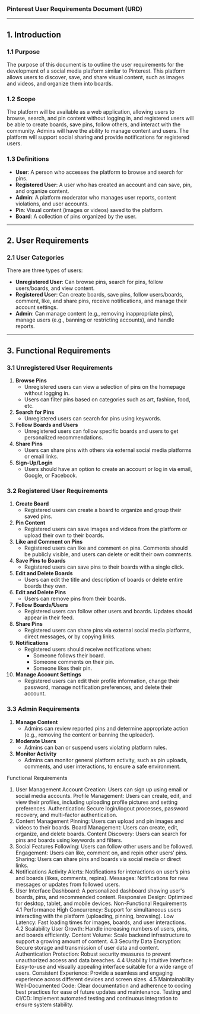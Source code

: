 ### Pinterest User Requirements Document (URD)

---

## 1. **Introduction**

### 1.1 Purpose
The purpose of this document is to outline the user requirements for the development of a social media platform similar to Pinterest. This platform allows users to discover, save, and share visual content, such as images and videos, and organize them into boards.

### 1.2 Scope
The platform will be available as a web application, allowing users to browse, search, and pin content without logging in, and registered users will be able to create boards, save pins, follow others, and interact with the community. Admins will have the ability to manage content and users. The platform will support social sharing and provide notifications for registered users.

### 1.3 Definitions
- **User**: A person who accesses the platform to browse and search for pins.
- **Registered User**: A user who has created an account and can save, pin, and organize content.
- **Admin**: A platform moderator who manages user reports, content violations, and user accounts.
- **Pin**: Visual content (images or videos) saved to the platform.
- **Board**: A collection of pins organized by the user.

---

## 2. **User Requirements**

### 2.1 User Categories
There are three types of users:
- **Unregistered User**: Can browse pins, search for pins, follow users/boards, and view content.
- **Registered User**: Can create boards, save pins, follow users/boards, comment, like, and share pins, receive notifications, and manage their account settings.
- **Admin**: Can manage content (e.g., removing inappropriate pins), manage users (e.g., banning or restricting accounts), and handle reports.

---

## 3. **Functional Requirements**

### 3.1 Unregistered User Requirements
1. **Browse Pins**
   - Unregistered users can view a selection of pins on the homepage without logging in.
   - Users can filter pins based on categories such as art, fashion, food, etc.
2. **Search for Pins**
   - Unregistered users can search for pins using keywords.
3. **Follow Boards and Users**
   - Unregistered users can follow specific boards and users to get personalized recommendations.
4. **Share Pins**
   - Users can share pins with others via external social media platforms or email links.
5. **Sign-Up/Login**
   - Users should have an option to create an account or log in via email, Google, or Facebook.

### 3.2 Registered User Requirements
1. **Create Board**
   - Registered users can create a board to organize and group their saved pins.
2. **Pin Content**
   - Registered users can save images and videos from the platform or upload their own to their boards.
3. **Like and Comment on Pins**
   - Registered users can like and comment on pins. Comments should be publicly visible, and users can delete or edit their own comments.
4. **Save Pins to Boards**
   - Registered users can save pins to their boards with a single click.
5. **Edit and Delete Boards**
   - Users can edit the title and description of boards or delete entire boards they own.
6. **Edit and Delete Pins**
   - Users can remove pins from their boards.
7. **Follow Boards/Users**
   - Registered users can follow other users and boards. Updates should appear in their feed.
8. **Share Pins**
   - Registered users can share pins via external social media platforms, direct messages, or by copying links.
9. **Notifications**
   - Registered users should receive notifications when:
     - Someone follows their board.
     - Someone comments on their pin.
     - Someone likes their pin.
10. **Manage Account Settings**
    - Registered users can edit their profile information, change their password, manage notification preferences, and delete their account.

### 3.3 Admin Requirements
1. **Manage Content**
   - Admins can review reported pins and determine appropriate action (e.g., removing the content or banning the uploader).
2. **Moderate Users**
   - Admins can ban or suspend users violating platform rules.
3. **Monitor Activity**
   - Admins can monitor general platform activity, such as pin uploads, comments, and user interactions, to ensure a safe environment.

Functional Requirements
1. User Management
Account Creation: Users can sign up using email or social media accounts.
Profile Management: Users can create, edit, and view their profiles, including uploading profile pictures and setting preferences.
Authentication: Secure login/logout processes, password recovery, and multi-factor authentication.
2. Content Management
Pinning: Users can upload and pin images and videos to their boards.
Board Management: Users can create, edit, organize, and delete boards.
Content Discovery: Users can search for pins and boards using keywords and filters.
3. Social Features
Following: Users can follow other users and be followed.
Engagement: Users can like, comment on, and repin other users’ pins.
Sharing: Users can share pins and boards via social media or direct links.
4. Notifications
Activity Alerts: Notifications for interactions on user’s pins and boards (likes, comments, repins).
Messages: Notifications for new messages or updates from followed users.
5. User Interface
Dashboard: A personalized dashboard showing user's boards, pins, and recommended content.
Responsive Design: Optimized for desktop, tablet, and mobile devices.
Non-Functional Requirements
4.1 Performance
High Concurrency: Support for simultaneous users interacting with the platform (uploading, pinning, browsing).
Low Latency: Fast loading times for images, boards, and user interactions.
4.2 Scalability
User Growth: Handle increasing numbers of users, pins, and boards efficiently.
Content Volume: Scale backend infrastructure to support a growing amount of content.
4.3 Security
Data Encryption: Secure storage and transmission of user data and content.
Authentication Protection: Robust security measures to prevent unauthorized access and data breaches.
4.4 Usability
Intuitive Interface: Easy-to-use and visually appealing interface suitable for a wide range of users.
Consistent Experience: Provide a seamless and engaging experience across different devices and screen sizes.
4.5  Maintainability
Well-Documented Code: Clear documentation and adherence to coding best practices for ease of future updates and maintenance.
Testing and CI/CD: Implement automated testing and continuous integration to ensure system stability.

